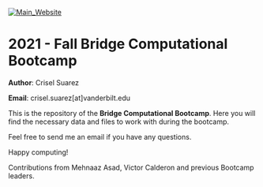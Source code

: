 [![Main_Website](https://img.shields.io/badge/-Website-orange.svg)](https://criselsuarez.github.io/2021_08_03_Fall_Bridge_Computational_Bootcamp/)

# 2021 - Fall Bridge Computational Bootcamp

__Author__: Crisel Suarez

__Email__: crisel.suarez[at]vanderbilt.edu

This is the repository of the **Bridge Computational Bootcamp**.
Here you will find the necessary data and files to work with during the bootcamp.

Feel free to send me an email if you have any questions.

Happy computing!

Contributions from Mehnaaz Asad, Victor Calderon and previous Bootcamp leaders.
